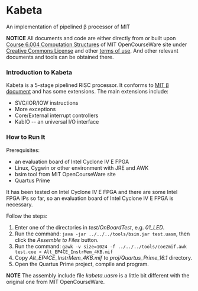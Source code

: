 # Kabeta
An implementation of pipelined β processor of MIT

**NOTICE** All documents and code are either directly from or built upon [Course 6.004 Computation Structures](https://ocw.mit.edu/courses/electrical-engineering-and-computer-science/6-004-computation-structures-spring-2009/) of MIT OpenCourseWare site under [Creative Commons License](https://creativecommons.org/licenses/by-nc-sa/4.0/) and other [terms of use](https://ocw.mit.edu/terms/). And other relevant documents and tools can be obtained there.

### Introduction to Kabeta

Kabeta is a 5-stage pipelined RISC processor. It conforms to [MIT β document](https://ocw.mit.edu/courses/electrical-engineering-and-computer-science/6-004-computation-structures-spring-2009/labs/MIT6_004s09_lab_beta_doc.pdf) and has some extensions. The main extensions include:

- SVC/IOR/IOW instructions
- More exceptions
- Core/External interrupt controllers
- KabIO -- an universal I/O interface

### How to Run It

Prerequisites:

- an evaluation board of Intel Cyclone IV E FPGA
- Linux, Cygwin or other environment with JRE and AWK
- bsim tool from MIT OpenCourseWare site
- Quartus Prime

It has been tested on Intel Cyclone IV E FPGA and there are some Intel FPGA IPs so far, so an evaluation board of Intel Cyclone IV E FPGA is necessary.

Follow the steps:

1. Enter one of the directories in *test/OnBoardTest*, e.g. *01_LED*.
2. Run the command: `java -jar ../../../tools/bsim.jar test.uasm`, then click the *Assemble to Files* button.
3. Run the command: `gawk -v size=1024 -f ../../../tools/coe2mif.awk test.coe > Alt_EP4CE_InstrMem_4KB.mif`
4. Copy *Alt_EP4CE_InstrMem_4KB.mif* to *proj/Quartus_Prime_16.1* directory.
5. Open the Quartus Prime project, compile and program.

**NOTE** The assembly include file *kabeta.uasm* is a little bit different with the original one from MIT OpenCourseWare.
